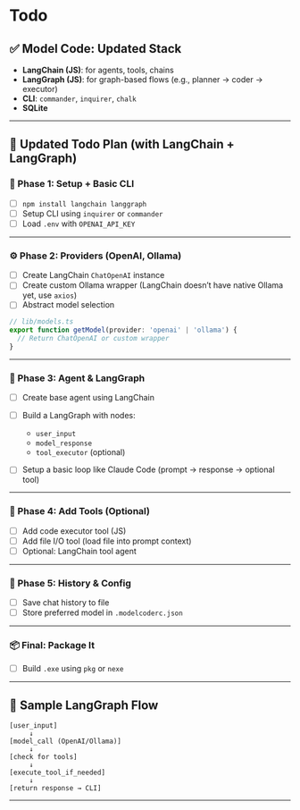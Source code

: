 # Todo

## ✅ **Model Code: Updated Stack**

* **LangChain (JS)**: for agents, tools, chains
* **LangGraph (JS)**: for graph-based flows (e.g., planner → coder → executor)
* **CLI**: `commander`, `inquirer`, `chalk`
* **SQLite**

---

## 🧭 Updated Todo Plan (with LangChain + LangGraph)

### 📁 Phase 1: Setup + Basic CLI

* [ ] `npm install langchain langgraph`
* [ ] Setup CLI using `inquirer` or `commander`
* [ ] Load `.env` with `OPENAI_API_KEY`

---

### ⚙️ Phase 2: Providers (OpenAI, Ollama)

* [ ] Create LangChain `ChatOpenAI` instance
* [ ] Create custom Ollama wrapper (LangChain doesn’t have native Ollama yet, use `axios`)
* [ ] Abstract model selection

```ts
// lib/models.ts
export function getModel(provider: 'openai' | 'ollama') {
  // Return ChatOpenAI or custom wrapper
}
```

---

### 🧠 Phase 3: Agent & LangGraph

* [ ] Create base agent using LangChain
* [ ] Build a LangGraph with nodes:

  * `user_input`
  * `model_response`
  * `tool_executor` (optional)
* [ ] Setup a basic loop like Claude Code (prompt → response → optional tool)

---

### 🧰 Phase 4: Add Tools (Optional)

* [ ] Add code executor tool (JS)
* [ ] Add file I/O tool (load file into prompt context)
* [ ] Optional: LangChain tool agent

---

### 💾 Phase 5: History & Config

* [ ] Save chat history to file
* [ ] Store preferred model in `.modelcoderc.json`

---

### 📦 Final: Package It

* [ ] Build `.exe` using `pkg` or `nexe`

---

## 🧠 Sample LangGraph Flow

```
[user_input]
     ↓
[model_call (OpenAI/Ollama)]
     ↓
[check for tools]
     ↓
[execute_tool_if_needed]
     ↓
[return response → CLI]
```

---
